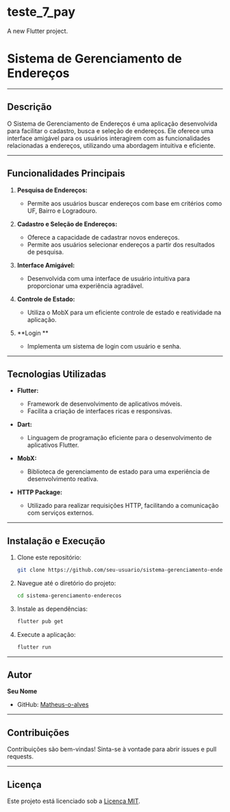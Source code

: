 # teste_7_pay

A new Flutter project.

# Sistema de Gerenciamento de Endereços


---


## Descrição


O Sistema de Gerenciamento de Endereços é uma aplicação desenvolvida para facilitar o cadastro, busca e seleção de endereços. Ele oferece uma interface amigável para os usuários interagirem com as funcionalidades relacionadas a endereços, utilizando uma abordagem intuitiva e eficiente.


---


## Funcionalidades Principais


1. **Pesquisa de Endereços:**
   - Permite aos usuários buscar endereços com base em critérios como UF, Bairro e Logradouro.


2. **Cadastro e Seleção de Endereços:**
   - Oferece a capacidade de cadastrar novos endereços.
   - Permite aos usuários selecionar endereços a partir dos resultados de pesquisa.


3. **Interface Amigável:**
   - Desenvolvida com uma interface de usuário intuitiva para proporcionar uma experiência agradável.


4. **Controle de Estado:**
   - Utiliza o MobX para um eficiente controle de estado e reatividade na aplicação.


5. **Login **
   - Implementa um sistema de login com usuário e senha.


---


## Tecnologias Utilizadas


- **Flutter:**
  - Framework de desenvolvimento de aplicativos móveis.
  - Facilita a criação de interfaces ricas e responsivas.


- **Dart:**
  - Linguagem de programação eficiente para o desenvolvimento de aplicativos Flutter.


- **MobX:**
  - Biblioteca de gerenciamento de estado para uma experiência de desenvolvimento reativa.


- **HTTP Package:**
  - Utilizado para realizar requisições HTTP, facilitando a comunicação com serviços externos.


---


## Instalação e Execução


1. Clone este repositório:
   ```bash
   git clone https://github.com/seu-usuario/sistema-gerenciamento-enderecos.git
   ```


2. Navegue até o diretório do projeto:
   ```bash
   cd sistema-gerenciamento-enderecos
   ```


3. Instale as dependências:
   ```bash
   flutter pub get
   ```


4. Execute a aplicação:
   ```bash
   flutter run
   ```


---


## Autor


**Seu Nome**
- GitHub: [Matheus-o-alves](https://github.com/Matheus-o-alves)


---


## Contribuições


Contribuições são bem-vindas! Sinta-se à vontade para abrir issues e pull requests.


---


## Licença


Este projeto está licenciado sob a [Licença MIT](LICENSE).
